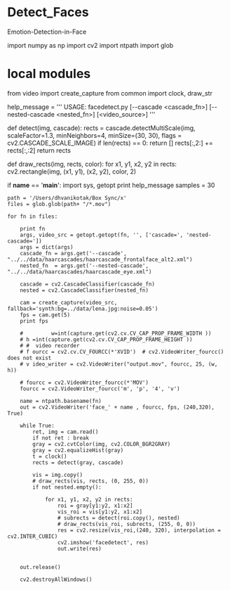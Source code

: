 # Detect_Faces

Emotion-Detection-in-Face

import numpy as np
import cv2
import ntpath
import glob

# local modules
from video import create_capture
from common import clock, draw_str


help_message = '''
USAGE: facedetect.py [--cascade <cascade_fn>] [--nested-cascade <nested_fn>] [<video_source>]
'''

def detect(img, cascade):
    rects = cascade.detectMultiScale(img, scaleFactor=1.3, minNeighbors=4, minSize=(30, 30), flags = cv2.CASCADE_SCALE_IMAGE)
    if len(rects) == 0:
        return []
    rects[:,2:] += rects[:,:2]
    return rects

def draw_rects(img, rects, color):
    for x1, y1, x2, y2 in rects:
        cv2.rectangle(img, (x1, y1), (x2, y2), color, 2)

if __name__ == '__main__':
    import sys, getopt
    print help_message
    samples = 30

    path = '/Users/dhvanikotak/Box Sync/x'
    files = glob.glob(path+ "/*.mov")

    for fn in files:   

        print fn
        args, video_src = getopt.getopt(fn, '', ['cascade=', 'nested-cascade='])
        args = dict(args)
        cascade_fn = args.get('--cascade', "../../data/haarcascades/haarcascade_frontalface_alt2.xml")
        nested_fn  = args.get('--nested-cascade', "../../data/haarcascades/haarcascade_eye.xml")

        cascade = cv2.CascadeClassifier(cascade_fn)
        nested = cv2.CascadeClassifier(nested_fn)

        cam = create_capture(video_src, fallback='synth:bg=../data/lena.jpg:noise=0.05')
        fps = cam.get(5)
        print fps

        #         w=int(capture.get(cv2.cv.CV_CAP_PROP_FRAME_WIDTH ))
        # h =int(capture.get(cv2.cv.CV_CAP_PROP_FRAME_HEIGHT ))
        # #  video recorder
        # f ourcc = cv2.cv.CV_FOURCC(*'XVID')  # cv2.VideoWriter_fourcc() does not exist
        # v ideo_writer = cv2.VideoWriter("output.mov", fourcc, 25, (w, h))

        # fourcc = cv2.VideoWriter_fourcc(*'MOV')
        fourcc = cv2.VideoWriter_fourcc('m', 'p', '4', 'v')

        name = ntpath.basename(fn)  
        out = cv2.VideoWriter('face_' + name , fourcc, fps, (240,320), True)

        while True:
            ret, img = cam.read()
            if not ret : break
            gray = cv2.cvtColor(img, cv2.COLOR_BGR2GRAY)
            gray = cv2.equalizeHist(gray)       
            t = clock()
            rects = detect(gray, cascade)

            vis = img.copy()
            # draw_rects(vis, rects, (0, 255, 0))       
            if not nested.empty():

                for x1, y1, x2, y2 in rects:
                    roi = gray[y1:y2, x1:x2]
                    vis_roi = vis[y1:y2, x1:x2]
                    # subrects = detect(roi.copy(), nested)
                    # draw_rects(vis_roi, subrects, (255, 0, 0))
                    res = cv2.resize(vis_roi,(240, 320), interpolation = cv2.INTER_CUBIC)       
                    cv2.imshow('facedetect', res)
                    out.write(res)


        out.release()

        cv2.destroyAllWindows()
